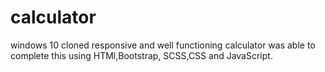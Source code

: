 # calculator
windows 10 cloned responsive and well functioning calculator
was able to complete this using HTMl,Bootstrap, SCSS,CSS and JavaScript.

